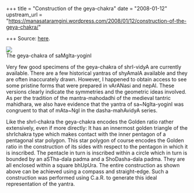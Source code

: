 +++
title = "Construction of the geya-chakra"
date = "2008-01-12"
upstream_url = "https://manasataramgini.wordpress.com/2008/01/12/construction-of-the-geya-chakra/"

+++
Source: [here](https://manasataramgini.wordpress.com/2008/01/12/construction-of-the-geya-chakra/).



[![](https://i2.wp.com/bp2.blogger.com/_hjuA1bE0hBw/R4guWtBuc0I/AAAAAAAAAB0/cL7OpgM6TV0/s320/geya_chakra.png)](http://bp2.blogger.com/_hjuA1bE0hBw/R4guWtBuc0I/AAAAAAAAAB0/cL7OpgM6TV0/s1600-h/geya_chakra.png)  
The geya-chakra of saMgIta-yoginI

Very few good specimens of the geya-chakra of shrI-vidyA are currently available. There are a few historical yantras of shyAmalA available and they are often inaccurately drawn. However, I happened to obtain access to see some pristine forms that were prepared in vArANasi and nepAl. These versions clearly indicate the symmetries and the geometric ideas involved. As per the tradition of the mantra-mahodadhi of the medieval tantric mahidhara, we also have evidence that the yantra of sa\~NgIta-yoginI was congruent to that of mAta\~NgI in the dasha-mahAvidyA series.

Like the shrI-chakra the geya-chakra encodes the Golden ratio rather extensively, even if more directly: It has an innermost golden triangle of the shrIchakra type which makes contact with the inner pentagon of a pentagonal star polygon. This star polygon of course encodes the Golden ratio in the construction of its sides with respect to the pentagon in which it is inscribed. The pentacle in turn is inscribed within a circle which in turn is bounded by an aSTha-dala padma and a ShoDasha-dala padma. They are all enclosed within a square bhUpUra. The entire construction as shown above can be achieved using a compass and straight-edge. Such a construction was performed using C.a.R. to generate this ideal representation of the yantra.

